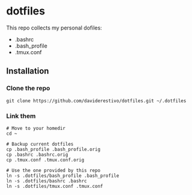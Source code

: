 # dotfiles

This repo collects my personal dofiles:
- .bashrc
- .bash_profile
- .tmux.conf

## Installation

### Clone the repo
```
git clone https://github.com/daviderestivo/dotfiles.git ~/.dotfiles
```

### Link them

```
# Move to your homedir
cd ~

# Backup current dotfiles
cp .bash_profile .bash_profile.orig 
cp .bashrc .bashrc.orig
cp .tmux.conf .tmux.conf.orig

# Use the one provided by this repo
ln -s .dotfiles/bash_profile .bash_profile
ln -s .dotfiles/bashrc .bashrc
ln -s .dotfiles/tmux.conf .tmux.conf
```
